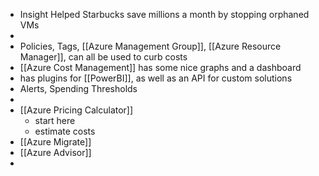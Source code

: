 - Insight Helped Starbucks save millions a month by stopping orphaned VMs
-
- Policies, Tags, [[Azure Management Group]], [[Azure Resource Manager]], can all be used to curb costs
- [[Azure Cost Management]] has some nice graphs and a dashboard
- has plugins for [[PowerBI]], as well as an API for custom solutions
- Alerts, Spending Thresholds
-
- [[Azure Pricing Calculator]]
	- start here
	- estimate costs
- [[Azure Migrate]]
- [[Azure Advisor]]
-